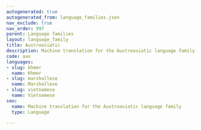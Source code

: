 ```yaml
---
autogenerated: true
autogenerated_from: language_families.json
nav_exclude: true
nav_order: 997
parent: Language families
layout: language_family
title: Austroasiatic
description: Machine translation for the Austroasiatic language family
code: aav
languages:
- slug: khmer
  name: Khmer
- slug: marshallese
  name: Marshallese
- slug: vietnamese
  name: Vietnamese
seo:
  name: Machine translation for the Austroasiatic language family
  type: Language

---
```


